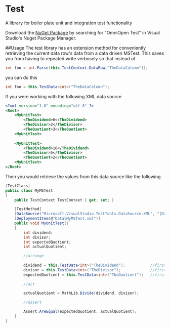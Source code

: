 Test
====

A library for boiler plate unit and integration test functionality

Download the [NuGet Package](https://www.nuget.org/packages/OmniOpen.Test/) by searching for "OmniOpen Test" in Visual Studio's Nuget Package Manager.


##Usage
The test library has an extension method for conveniently retrieving the current data row's data from a data driven MSTest.  This saves you from having to repeated write verbosely so that instead of 

```C#
int foo = int.Parse(this.TestContext.DataRow["TheDataColumn"]);
```

you can do this

```C#
int foo = this.TestData<int>("TheDataColumn");
```

If you were working with the following XML data source

```XML
<?xml version="1.0" encoding="utf-8" ?>
<Root>
    <MyUnitTest>
        <TheDividend>6</TheDividend>
        <TheDivisor>2</TheDivisor>
        <TheQuotient>3</TheQuotient>
    <MyUnitTest>
    
    <MyUnitTest>
        <TheDividend>10</TheDividend>
        <TheDivisor>5</TheDivisor>
        <TheQuotient>2</TheQuotient>
    <MyUnitTest>
</Root>
```

Then you would retrieve the values from this data source like the following

```C#
[TestClass]
public class MyMSTest
{
    public TestContext TestContext { get; set; }

    [TestMethod]
    [DataSource("Microsoft.VisualStudio.TestTools.DataSource.XML", "|DataDirectory|\\MyMSTest.xml", "MyUnitTest", DataAccessMethod.Sequential)]
    [DeploymentItem(@"Data\MyMSTest.xml")]
    public void MyUnitTest()
    {
        int dividend;
        int divisor;
        int expectedQuotient;
        int actualQuotient;

        //arrange
        
        dividend = this.TestData<int>("TheDividend");           //first data row will be 6 and second will be 10
        divisor = this.TestData<int>("TheDivisor");             //first data row will be 2 and second will be 5
        expectedQuotient = this.TestData<int>("TheQuotient");   //first data row will be 3 and second will be 2
        
        //act

        actualQuotient = MathLib.Divide(dividend, divisor);

        //assert

        Assert.AreEqual(expectedQuotient, actualQuotient);
    }
}
```
